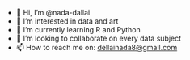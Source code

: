 - 👋 Hi, I’m @nada-dallai
- 👀 I’m interested in data and art
- 🌱 I’m currently learning R and Python
- 💞️ I’m looking to collaborate on every data subject
- 📫 How to reach me on: dellainada8@gmail.com

<!---
nada-dallai/nada-dallai is a ✨ special ✨ repository because its `README.md` (this file) appears on your GitHub profile.
You can click the Preview link to take a look at your changes.
--->
